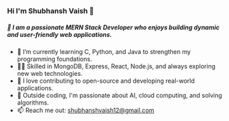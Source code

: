 ### Hi I'm Shubhansh Vaish 👋
##### 🔭 I am a passionate MERN Stack Developer who enjoys building dynamic and user-friendly web applications.
<!--
**shubhanshvaish30/shubhanshvaish30** is a ✨ _special_ ✨ repository because its `README.md` (this file) appears on your GitHub profile.
-->
- 🌱 I’m currently learning C, Python, and Java to strengthen my programming foundations.
- 👨‍💻 Skilled in MongoDB, Express, React, Node.js, and always exploring new web technologies.
- 🚀 I love contributing to open-source and developing real-world applications.
- 🌟 Outside coding, I'm passionate about AI, cloud computing, and solving algorithms.
- 📫 Reach me out: shubhanshvaish12@gmail.com

